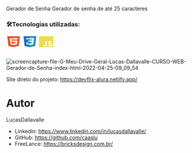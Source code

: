 Gerador de Senha
Gerador de senha de até 25 caracteres 

<div>
<h3>🛠Tecnologias utilizadas:</h3>

<img align="center" alt="HTML" height="30" width="40" src="https://raw.githubusercontent.com/devicons/devicon/master/icons/html5/html5-original.svg">
<img align="center" alt="CSS" height="30" width="40" src="https://raw.githubusercontent.com/devicons/devicon/master/icons/css3/css3-original.svg">
<img align="center" alt="Js" height="30" width="40" src="https://raw.githubusercontent.com/devicons/devicon/master/icons/javascript/javascript-plain.svg">

##


  ![screencapture-file-G-Meu-Drive-Geral-Lucas-Dallavalle-CURSO-WEB-Gerador-de-Senha-index-html-2022-04-25-09_09_54](https://user-images.githubusercontent.com/89872652/165086228-0277b446-41ef-47b1-898f-b9def4dfe63f.png)


Site direto do projeto: https://devflix-alura.netlify.app/


# Autor
LucasDallavalle
- Linkedin: https://www.linkedin.com/in/lucasdallavalle/
-  GitHub: https://github.com/caaslu
- FreeLance:  https://bricksdesign.com.br/
  
  
